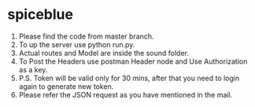 # spiceblue

1. Please find the code from master branch.
2. To up the server use python run.py.
3. Actual routes and Model are inside the sound folder.
4. To Post the Headers use postman Header node and Use Authorization as a key.
5. P.S. Token will be valid only for 30 mins, after that you need to login again to generate new token.
6. Please refer the JSON request as you have mentioned in the mail.
